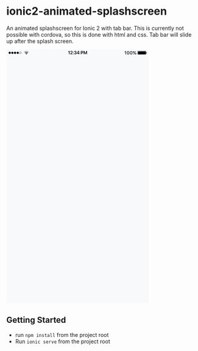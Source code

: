 # ionic2-animated-splashscreen
An animated splashscreen for Ionic 2 with tab bar. This is currently not possible with cordova, so this is done with html and css.
Tab bar will slide up after the splash screen.

<img src="resources/preview/ionic2_splash_animation.gif" alt="Preview Gif">

## Getting Started

* run `npm install` from the project root
* Run `ionic serve` from the project root
